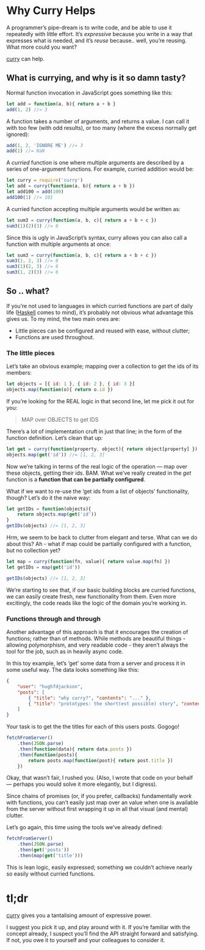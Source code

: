 # Why Curry Helps

A programmer’s pipe-dream is to write code, and be able to use it repeatedly with little effort. It’s *expressive* because you write in a way that expresses what is needed, and it’s *reuse* because.. well, you’re reusing. What more could you want?

[curry](https://npmjs.org/package/curry) can help.

## What is currying, and why is it so damn tasty?

Normal function invocation in JavaScript goes something like this:

```js
let add = function(a, b){ return a + b }
add(1, 2) //= 3
```

A function takes a number of arguments, and returns a value. I can call it with too few (with odd results), or too many (where the excess normally get ignored):

```js
add(1, 2, 'IGNORE ME') //= 3
add(1) //= NaN
```

A *curried* function is one where multiple arguments are described by a series of one-argument functions. For example, curried addition would be:

```js
let curry = require('curry')
let add = curry(function(a, b){ return a + b })
let add100 = add(100)
add100(1) //= 101
```

A curried function accepting multiple arguments would be written as:

```js
let sum3 = curry(function(a, b, c){ return a + b + c })
sum3(1)(2)(3) //= 6
```

Since this is ugly in JavaScript’s syntax, curry allows you can also call a function with multiple arguments at once:

```js
let sum3 = curry(function(a, b, c){ return a + b + c })
sum3(1, 2, 3) //= 6
sum3(1)(2, 3) //= 6
sum3(1, 2)(3) //= 6
```

## So .. what?

If you’re not used to languages in which curried functions are part of daily life ([Haskell](http://learnyouahaskell.com/) comes to mind), it’s probably not obvious what advantage this gives us. To my mind, the two main ones are:

- Little pieces can be configured and reused with ease, without clutter;
- Functions are used throughout.

### The little pieces

Let’s take an obvious example; mapping over a collection to get the ids of its members:

```js
let objects = [{ id: 1 }, { id: 2 }, { id: 3 }]
objects.map(function(o){ return o.id })
```

If you’re looking for the REAL logic in that second line, let me pick it out for you:

> MAP over OBJECTS to get IDS

There’s a lot of implementation cruft in just that line; in the form of the function definition. Let’s clean that up:

```js
let get = curry(function(property, object){ return object[property] })
objects.map(get('id')) //= [1, 2, 3]
```

Now we’re talking in terms of the real logic of the operation — map over these objects, getting their ids. BAM. What we’ve really created in the *get* function is a **function that can be partially configured**.

What if we want to re-use the ‘get ids from a list of objects’ functionality, though? Let’s do it the naive way:

```js
let getIDs = function(objects){
    return objects.map(get('id'))
}
getIDs(objects) //= [1, 2, 3]
```

Hrm, we seem to be back to clutter from elegant and terse. What can we do about this? Ah - what if map could be partially configured with a function, but no collection yet?

```js
let map = curry(function(fn, value){ return value.map(fn) })
let getIDs = map(get('id'))

getIDs(objects) //= [1, 2, 3]
```

We’re starting to see that, if our basic building blocks are curried functions, we can easily create fresh, new functionality from them. Even more excitingly, the code reads like the logic of the domain you’re working in.

### Functions through and through

Another advantage of this approach is that it encourages the creation of functions; rather than of methods. While methods are beautiful things - allowing polymorphism, and very readable code - they aren’t always the tool for the job, such as in heavily async code.

In this toy example, let’s ‘get’ some data from a server and process it in some useful way. The data looks something like this:

```json
{
    "user": "hughfdjackson",
    "posts": [
        { "title": "why curry?", "contents": "..." },
        { "title": "prototypes: the short(est possible) story", "contents": "..." }
    ]
}
```

Your task is to get the the titles for each of this users posts. Gogogo!

```js
fetchFromServer()
    .then(JSON.parse)
    .then(function(data){ return data.posts })
    .then(function(posts){
        return posts.map(function(post){ return post.title })
    })
```

Okay, that wasn’t fair, I rushed you. (Also, I wrote that code on your behalf — perhaps you would solve it more elegantly, but I digress).

Since chains of promises (or, if you prefer, callbacks) fundamentally *work* with functions, you can’t easily just map over an value when one is available from the server without first wrapping it up in all that visual (and mental) clutter.

Let’s go again, this time using the tools we’ve already defined:

```js
fetchFromServer()
    .then(JSON.parse)
    .then(get('posts'))
    .then(map(get('title')))
```

This is lean logic, easily expressed; something we couldn’t achieve nearly so easily without curried functions.

# tl;dr

[curry](https://npmjs.org/package/curry) gives you a tantalising amount of expressive power.

I suggest you pick it up, and play around with it. If you’re familiar with the concept already, I suspect you’ll find the API straight forward and satisfying. If not, you owe it to yourself and your colleagues to consider it.